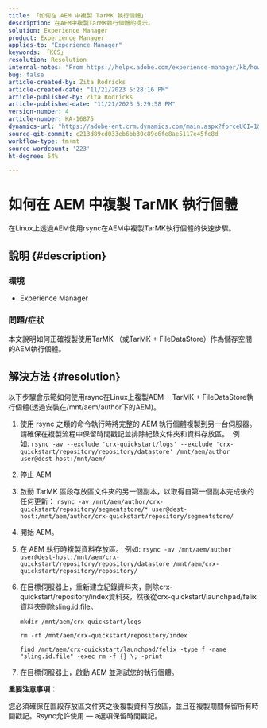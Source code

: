```yaml
---
title: 「如何在 AEM 中複製 TarMK 執行個體」
description: 在AEM中複製TarMK執行個體的提示。
solution: Experience Manager
product: Experience Manager
applies-to: "Experience Manager"
keywords: 「KCS」
resolution: Resolution
internal-notes: "From https://helpx.adobe.com/experience-manager/kb/how-to-clone-an-AEM-TarMK-instance-AEM.html"
bug: false
article-created-by: Zita Rodricks
article-created-date: "11/21/2023 5:28:16 PM"
article-published-by: Zita Rodricks
article-published-date: "11/21/2023 5:29:58 PM"
version-number: 4
article-number: KA-16875
dynamics-url: "https://adobe-ent.crm.dynamics.com/main.aspx?forceUCI=1&pagetype=entityrecord&etn=knowledgearticle&id=5cbc745a-9388-ee11-8179-6045bd006295"
source-git-commit: c213d89cd033eb6bb30c89c6fe8ae5117e45fc8d
workflow-type: tm+mt
source-wordcount: '223'
ht-degree: 54%

---
```


# 如何在 AEM 中複製 TarMK 執行個體


在Linux上透過AEM使用rsync在AEM中複製TarMK執行個體的快速步驟。

## 說明 {#description}


### <b>環境</b>

- Experience Manager




### <b>問題/症狀</b>

本文說明如何正確複製使用TarMK （或TarMK + FileDataStore）作為儲存空間的AEM執行個體。


## 解決方法 {#resolution}


以下步驟會示範如何使用rsync在Linux上複製AEM + TarMK + FileDataStore執行個體(透過安裝在/mnt/aem/author下的AEM)。

1. 使用 rsync 之類的命令執行時將完整的 AEM 執行個體複製到另一台伺服器。 請確保在複製流程中保留時間戳記並排除紀錄文件夾和資料存放區。  例如: `rsync -av --exclude 'crx-quickstart/logs' --exclude 'crx-quickstart/repository/repository/datastore' /mnt/aem/author user@dest-host:/mnt/aem/`
2. 停止 AEM
3. 啟動 TarMK 區段存放區文件夾的另一個副本，以取得自第一個副本完成後的任何更新： `rsync -av /mnt/aem/author/crx-quickstart/repository/segmentstore/* user@dest-host:/mnt/aem/author/crx-quickstart/repository/segmentstore/`
4. 開始 AEM。
5. 在 AEM 執行時複製資料存放區。 例如: `rsync -av /mnt/aem/author user@dest-host:/mnt/aem/crx-quickstart/repository/repository/datastore /mnt/aem/crx-quickstart/repository/repository/`
6. 在目標伺服器上，重新建立紀錄資料夾，刪除crx-quickstart/repository/index資料夾，然後從crx-quickstart/launchpad/felix資料夾刪除sling.id.file。

   `mkdir /mnt/aem/crx-quickstart/logs`

   `rm -rf /mnt/aem/crx-quickstart/repository/index`

   `find /mnt/aem/crx-quickstart/launchpad/felix -type f -name "sling.id.file" -exec rm -f {} \; -print`
7. 在目標伺服器上，啟動 AEM 並測試您的執行個體。


<b>重要注意事項：</b>

您必須確保在區段存放區文件夾之後複製資料存放區，並且在複製期間保留所有時間戳記。Rsync允許使用 — a選項保留時間戳記。
